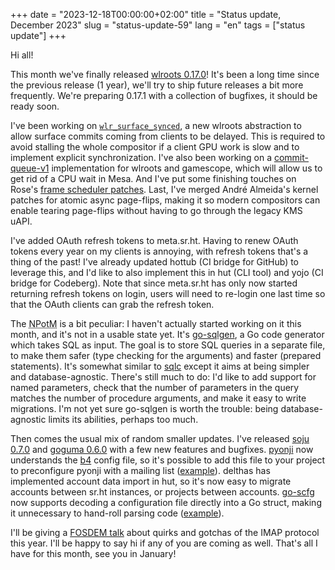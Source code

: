 +++
date = "2023-12-18T00:00:00+02:00"
title = "Status update, December 2023"
slug = "status-update-59"
lang = "en"
tags = ["status update"]
+++

Hi all!

This month we've finally released [wlroots 0.17.0]! It's been a long time since
the previous release (1 year), we'll try to ship future releases a bit more
frequently. We're preparing 0.17.1 with a collection of bugfixes, it should be
ready soon.

I've been working on [`wlr_surface_synced`], a new wlroots abstraction to allow
surface commits coming from clients to be delayed. This is required to avoid
stalling the whole compositor if a client GPU work is slow and to implement
explicit synchronization. I've also been working on a [commit-queue-v1]
implementation for wlroots and gamescope, which will allow us to get rid of a
CPU wait in Mesa. And I've put some finishing touches on Rose's
[frame scheduler patches]. Last, I've merged André Almeida's kernel patches for
atomic async page-flips, making it so modern compositors can enable tearing
page-flips without having to go through the legacy KMS uAPI.

I've added OAuth refresh tokens to meta.sr.ht. Having to renew OAuth tokens
every year on my clients is annoying, with refresh tokens that's a thing of the
past! I've already updated hottub (CI bridge for GitHub) to leverage this, and
I'd like to also implement this in hut (CLI tool) and yojo (CI bridge for
Codeberg). Note that since meta.sr.ht has only now started returning refresh
tokens on login, users will need to re-login one last time so that the OAuth
clients can grab the refresh token.

The <abbr title="New Project of the Month">NPotM</abbr> is a bit peculiar: I
haven't actually started working on it this month, and it's not in a usable
state yet. It's [go-sqlgen], a Go code generator which takes SQL as input. The
goal is to store SQL queries in a separate file, to make them safer (type
checking for the arguments) and faster (prepared statements). It's somewhat
similar to [sqlc] except it aims at being simpler and database-agnostic.
There's still much to do: I'd like to add support for named parameters, check
that the number of parameters in the query matches the number of procedure
arguments, and make it easy to write migrations. I'm not yet sure go-sqlgen is
worth the trouble: being database-agnostic limits its abilities, perhaps too
much.

Then comes the usual mix of random smaller updates. I've released [soju 0.7.0]
and [goguma 0.6.0] with a few new features and bugfixes. [pyonji] now
understands the [b4] config file, so it's possible to add this file to your
project to preconfigure pyonji with a mailing list ([example][b4-config-example]).
delthas has implemented account data import in hut, so it's now easy to migrate
accounts between sr.ht instances, or projects between accounts. [go-scfg] now
supports decoding a configuration file directly into a Go struct, making it
unnecessary to hand-roll parsing code ([example][go-scfg-example]).

I'll be giving a [FOSDEM talk] about quirks and gotchas of the IMAP protocol
this year. I'll be happy to say hi if any of you are coming as well. That's all
I have for this month, see you in January!

[wlroots 0.17.0]: https://gitlab.freedesktop.org/wlroots/wlroots/-/releases/0.17.0
[`wlr_surface_synced`]: https://gitlab.freedesktop.org/wlroots/wlroots/-/merge_requests/4480
[commit-queue-v1]: https://gitlab.freedesktop.org/wayland/wayland-protocols/-/merge_requests/256
[frame scheduler patches]: https://gitlab.freedesktop.org/wlroots/wlroots/-/merge_requests/4307
[go-sqlgen]: https://git.sr.ht/~emersion/go-sqlgen
[sqlc]: https://github.com/sqlc-dev/sqlc
[soju 0.7.0]: https://git.sr.ht/~emersion/soju/refs/v0.7.0
[goguma 0.6.0]: https://git.sr.ht/~emersion/goguma/refs/v0.6.0
[pyonji]: https://sr.ht/~emersion/pyonji/
[b4]: https://b4.docs.kernel.org/en/latest/
[b4-config-example]: https://git.sr.ht/~emersion/pyonji/tree/2b35313afaf619067f90b0a418cba1b65ef6de9f/item/.b4-config
[go-scfg]: https://git.sr.ht/~emersion/go-scfg
[go-scfg-example]: https://godocs.io/git.sr.ht/~emersion/go-scfg#example-Decoder
[FOSDEM talk]: https://fosdem.org/2024/schedule/event/fosdem-2024-2647--protocols-go-imap-v2-things-i-wish-i-knew-before-starting-to-write-an-imap-library/
